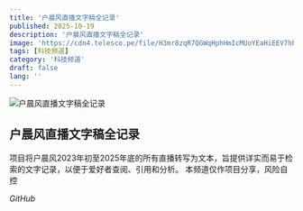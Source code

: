 ```yaml
---
title: '户晨风直播文字稿全记录'
published: 2025-10-19
description: '户晨风直播文字稿全记录'
image: 'https://cdn4.telesco.pe/file/H3mr8zqR7QGWqHphHmIcMUoYEaHiEEV7hPw8YauspViKsz6DfR6_52z5Kjgk2dA7zu0ICIDDgJh4dluGVpXZ1CoSRYXK-doVEraZtQNsDUi0M4SeuSAtIEi_6xVxvgNiM9rgtrQB9a3Mm1FujEqdr2puJTvGbrgXf84D-gFqt0Nl10W_IDpqcjgGQIYCaZXvgsk5Qz6DiogUbixy_W4PQFRHCm04Sv4QbXPHwt7JaHyeo0rHBAE-v0lzjm2r4Jbhp-V7BjA9jsNNodM4hc-8qal8t3emFZCz2kSa7Hzq3QoO8Wtvs0G5zYsqNGBAzVjBXsLo3cALKx1oEOWoWQcUhg.jpg'
tags: [科技频道]
category: '科技频道'
draft: false
lang: ''
---
```


![户晨风直播文字稿全记录](https://cdn4.telesco.pe/file/H3mr8zqR7QGWqHphHmIcMUoYEaHiEEV7hPw8YauspViKsz6DfR6_52z5Kjgk2dA7zu0ICIDDgJh4dluGVpXZ1CoSRYXK-doVEraZtQNsDUi0M4SeuSAtIEi_6xVxvgNiM9rgtrQB9a3Mm1FujEqdr2puJTvGbrgXf84D-gFqt0Nl10W_IDpqcjgGQIYCaZXvgsk5Qz6DiogUbixy_W4PQFRHCm04Sv4QbXPHwt7JaHyeo0rHBAE-v0lzjm2r4Jbhp-V7BjA9jsNNodM4hc-8qal8t3emFZCz2kSa7Hzq3QoO8Wtvs0G5zYsqNGBAzVjBXsLo3cALKx1oEOWoWQcUhg.jpg)

## 户晨风直播文字稿全记录

项目将户晨风2023年初至2025年底的所有直播转写为文本，旨提供详实而易于检索的文字记录，以便于爱好者查阅、引用和分析。
本频道仅作项目分享，风险自控

*GitHub*
